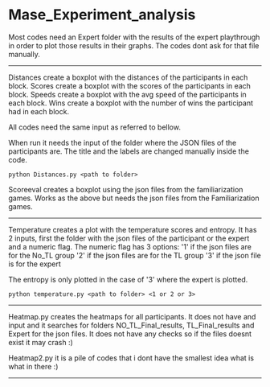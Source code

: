 # Mase_Experiment_analysis

Most codes need an Expert folder with the results of the expert playthrough in order to plot those results in their graphs. The codes dont ask for that file manually.

---
Distances create a boxplot with the distances of the participants in each block. 
Scores create a boxplot with the scores of the participants in each block.
Speeds create a boxplot with the avg speed of the participants in each block.
Wins create a boxplot with the number of wins the participant had in each block.

All codes need the same input as referred to bellow.

When run it needs the input of the folder where the JSON files of the participants are. The title and the labels are changed manually inside the code.

```
python Distances.py <path to folder>
```

Scoreeval creates a boxplot using the json files from the familiarization games. Works as the above but needs the json files from the Familiarization games. 

---
Temperature creates a plot with the temperature scores and entropy. It has 2 inputs, first the folder with the json files of the participant or the expert and a numeric flag. 
The numeric flag has 3 options:
'1' if the json files are for the No_TL group
'2' if the json files are for the TL group
'3' if the json file is for the expert

The entropy is only plotted in the case of '3' where the expert is plotted. 

```
python temperature.py <path to folder> <1 or 2 or 3>
```
---

Heatmap.py creates the heatmaps for all participants. It does not have and input and it searches for folders NO_TL_Final_results, TL_Final_results and Expert for the json files. It does not have any checks so if the files doesnt exist it may crash :)

Heatmap2.py it is a pile of codes that i dont have the smallest idea what is what in there :) 

---
